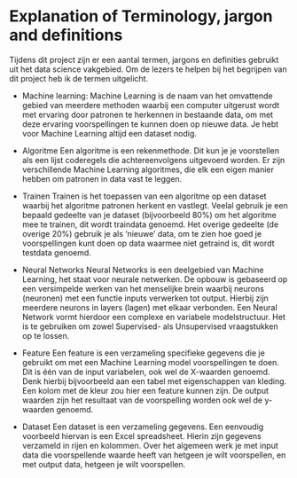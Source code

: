 # Explanation of Terminology, jargon and definitions

Tijdens dit project zijn er een aantal termen, jargons en definities gebruikt uit het data science vakgebied. Om de lezers te helpen bij het begrijpen van dit project heb ik de termen uitgelicht.

* Machine learning:
Machine Learning is de naam van het omvattende gebied van meerdere methoden waarbij een computer uitgerust wordt met ervaring door patronen te herkennen in bestaande data, om met deze ervaring voorspellingen te kunnen doen op nieuwe data. Je hebt voor Machine Learning altijd een dataset nodig.

* Algoritme
Een algoritme is een rekenmethode. Dit kun je je voorstellen als een lijst coderegels die achtereenvolgens uitgevoerd worden. Er zijn verschillende Machine Learning algoritmes, die elk een eigen manier hebben om patronen in data vast te leggen.

* Trainen
Trainen is het toepassen van een algoritme op een dataset waarbij het algoritme patronen herkent en vastlegt. Veelal gebruik je een bepaald gedeelte van je dataset (bijvoorbeeld 80%) om het algoritme mee te trainen, dit wordt traindata genoemd. Het overige gedeelte (de overige 20%) gebruik je als ‘nieuwe’ data, om te zien hoe goed je voorspellingen kunt doen op data waarmee niet getraind is, dit wordt testdata genoemd.

* Neural Networks
Neural Networks is een deelgebied van Machine Learning, het staat voor neurale netwerken. De opbouw is gebaseerd op een versimpelde werken van het menselijke brein waarbij neurons (neuronen) met een functie inputs verwerken tot output. Hierbij zijn meerdere neurons in layers (lagen) met elkaar verbonden. Een Neural Network vormt hierdoor een complexe en variabele modelstructuur. Het is te gebruiken om zowel Supervised- als Unsupervised vraagstukken op te lossen.

* Feature
Een feature is een verzameling specifieke gegevens die je gebruikt om met een Machine Learning model voorspellingen te doen. Dit is één van de input variabelen, ook wel de X-waarden genoemd. Denk hierbij bijvoorbeeld aan een tabel met eigenschappen van kleding. Een kolom met de kleur zou hier een feature kunnen zijn. De output waarden zijn het resultaat van de voorspelling worden ook wel de y-waarden genoemd.

*  Dataset
Een dataset is een verzameling gegevens. Een eenvoudig voorbeeld hiervan is een Excel spreadsheet. Hierin zijn gegevens verzameld in rijen en kolommen. Over het algemeen werk je met input data die voorspellende waarde heeft van hetgeen je wilt voorspellen, en met output data, hetgeen je wilt voorspellen.
 


